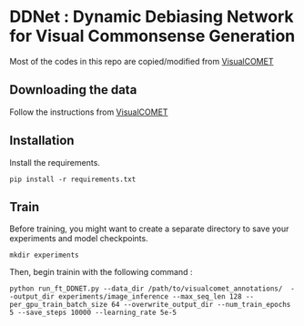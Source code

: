 # DDNet : Dynamic Debiasing Network for Visual Commonsense Generation 

Most of the codes in this repo are copied/modified from [VisualCOMET](https://github.com/jamespark3922/visual-comet)

## Downloading the data
Follow the instructions from [VisualCOMET](https://github.com/jamespark3922/visual-comet)


## Installation
Install the requirements.
```
pip install -r requirements.txt
```

## Train
Before training, you might want to create a separate directory to save your experiments and model checkpoints.
```
mkdir experiments
```

Then, begin trainin with the following command :
```
python run_ft_DDNET.py --data_dir /path/to/visualcomet_annotations/  --output_dir experiments/image_inference --max_seq_len 128 --per_gpu_train_batch_size 64 --overwrite_output_dir --num_train_epochs 5 --save_steps 10000 --learning_rate 5e-5
```
